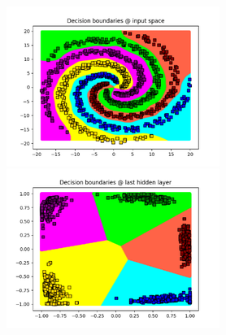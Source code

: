 <p align="center">
<img src="plotDir/inputData.png" width="420"/>
<img src="plotDir/decisionBoundaries.png" width="420"/>
</p>
